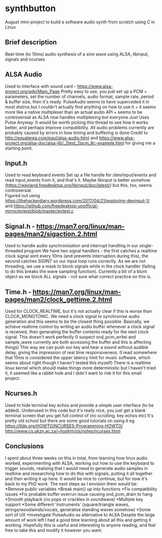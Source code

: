 # synthbutton
August mini-project to build a software audio synth from scratch using C in Linux

## Brief description
Real-time (to 10ms) audio synthesis of a sine wave using ALSA, libinput, signals and ncurses

## ALSA Audio
Used to interface with sound card - https://www.alsa-project.org/wiki/Main_Page
Pretty easy to use, you just set up a PCM + parameters, set the number of channels, audio format, sample rate, period & buffer size, then it's ready.
PulseAudio seems to have superceded it in most distros but I couldn't actually find anything on how to use it + it seems more like a native multiplexer than an actual audio API + seems to be controversial as ALSA now handles multiplexing but everyone Just Uses Pulse Anyway. It would be worth picking this thread to see how it works better, and perhaps improve compatibility.
All audio problems currently are probably caused by errors in how timing and buffering is done
Credit to http://equalarea.com/paul/alsa-audio.html and https://www.alsa-project.org/alsa-doc/alsa-lib/_2test_2pcm_8c-example.html for giving me a starting point.

## Input.h
Used to read keyboard events
Set up a file handle for /dev/input/eventx and read input_events from it, and that's it. Maybe libinput is better somehow (https://wayland.freedesktop.org/libinput/doc/latest/) but this, too, seems controversial  
Figured out using https://thehackerdiary.wordpress.com/2017/04/21/exploring-devinput-1/ and https://github.com/freedesktop-unofficial-mirror/evtest/blob/master/evtest.c

## Signal.h - https://man7.org/linux/man-pages/man2/sigaction.2.html
Used to handle audio synchronisation and interrupt handling in our single-threaded program
We have two signal handlers - the first catches a realtime clock signal sent every 10ms (and prevents interruption during this), the second catches SIGINT so our input loop runs correctly.
As we are not threading, we use a mask to block signals while in the clock handler (failing to do this breaks the wave sampling function). Currently a bit of a blunt object as we block ALL signals - not sure what correct practice on this is.

## Time.h - https://man7.org/linux/man-pages/man2/clock_gettime.2.html
Used for CLOCK_REALTIME, but it's not actually clear if this is worse than CLOCK_MONOTONIC. We need a clock signal to synchronise audio generation and this seems to be the closest thing possible.
Basically, we achieve realtime control by writing an audio buffer whenever a clock signal is received, then generating the buffer contents ready for the next clock signal. This doesn't work perfectly (I suspect snd_pcm_writei and sample_wave currently are both accessing the buffer and this is affecting things)
This way we can push our key and hear a sound without audible delay, giving the impression of real time responsiveness. (I read somewhere that 15ms is considered the upper latency limit for music software, which seems about right though I haven't tested this myself)
There is a realtime linux kernel which should make things more deterministic but I haven't tried it, it seemed like a rabbit hole and I didn't want to risk it for this small project.

## Ncurses.h
Used to hide terminal key echos and provide a simple user interface (to be added). Underused in this code but it's really nice, you just get a blank terminal screen that you get full control of (no scrolling, key echos etc)
It's pretty old school but there are some good tutorials on using it eg https://tldp.org/HOWTO/NCURSES-Programming-HOWTO/ http://www.cs.ukzn.ac.za/~hughm/os/notes/ncurses.html

## Conclusions
I spent about three weeks on this in total, from learning how linux audio worked, experimenting with ALSA, working out how to use the keyboard to trigger sounds, realising that I would need to generate audio samples in realtime and researching how to do this with signals, putting it all together and then writing it up here. It would be nice to continue, but for now it's back to my PhD work.
The next steps as I envision them would be:
*Remove public variables
*Break main() up into functions
*Fix compatibility issues
*Fix probable buffer overrun issue causing snd_pcm_drain to hang
*Smooth playback (no pops or crackles in soundwave)
*Multiple key support
*Some different 'instruments' (square/triangle waves, strings/woodwinds/vocals, generalise standing waves somehow)
*Some sort of UX
*Investigate PulseAudio as alternative to ALSA
Despite the large amount of work left I had a good time learning about all this and getting it working. Hopefully this is useful and interesting to anyone reading, and feel free to take this and modify it however you want.
